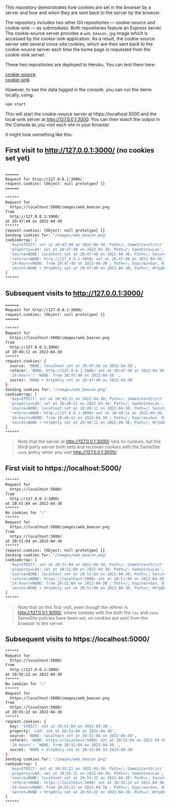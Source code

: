 This repository demonstrates how cookies are set in the browser by a server and how and when they are sent back to the server by the browser.

The repository includes two other Git repositories — cookie-source and cookie-sink — as submodules. Both repositories feature an Express server. The cookie-source server provides a `web_beacon.jpg` image which is accessed by the cookie-sink application. As a result, the cookie-source server sets several cross-site cookies, which are then sent back to the cookie-source server each time the home page is requested from the cookie-sink server.

These two repositories are deployed to Heroku. You can test them here:

  [cookie-source](https://cookie-source.herokuapp.com/)  
  [cookie-sink](https://cookie-sink.herokuapp.com/)

However, to see the data logged in the console, you can run the demo locally, using:
```bash
npm start
```
This will start the cookie-source server at https://localhost:5000 and the local-sink server at http://127.0.0.1:3000. You can then watch the output in the Console as you visit each site in your browser.

It might look something like this:

## First visit to http://127.0.0.1:3000/ (no cookies set yet)
```bash

======
Request for http://127.0.0.1:3000/
request.cookies: [Object: null prototype] {}
======

******
Request for
  https://localhost:5000/images/web_beacon.png
from
  http://127.0.0.1:3000/
at 20:47:49 on 2022-04-30
******
request.cookies: [Object: null prototype] {}
Sending cookies for: "/images/web_beacon.png"
cookieArray: [
  'key=STRICT: set at 20:47:49 on 2022-04-30; Path=/; SameSite=Strict',
  'property=LAX: set at 20:47:49 on 2022-04-30; Path=/; SameSite=Lax',
  'source=NONE: localhost set at 20:47:49 on 2022-04-30; Path=/; Secure; SameSite=None',
  'referer=NONE: http://127.0.0.1:3000/ set at 20:47:49 on 2022-04-30; Path=/; Secure; SameSite=None',
  '24-hours=NONE: from 20:47:49 on 2022-04-30 ; Path=/; Expires=Sun, 01 May 2022 17:47:49 GMT; Secure; SameSite=None',
  'secret=NONE + httpOnly set at 20:47:49 on 2022-04-30; Path=/; HttpOnly; Secure; SameSite=None'
]
******
```

## Subsequent visits to http://127.0.0.1:3000/
```bash
======
Request for http://127.0.0.1:3000/
request.cookies: [Object: null prototype] {}
======

******
Request for
  https://localhost:5000/images/web_beacon.png
from
  http://127.0.0.1:3000/
at 20:49:11 on 2022-04-30
******
request.cookies: {
  source: 'NONE: localhost set at 20:47:49 on 2022-04-30',
  referer: 'NONE: http://127.0.0.1:3000/ set at 20:47:49 on 2022-04-30',
  '24-hours': 'NONE: from 20:47:49 on 2022-04-30 ',
  secret: 'NONE + httpOnly set at 20:47:49 on 2022-04-30'
}
Sending cookies for: "/images/web_beacon.png"
cookieArray: [
  'key=STRICT: set at 20:49:11 on 2022-04-30; Path=/; SameSite=Strict',
  'property=LAX: set at 20:49:11 on 2022-04-30; Path=/; SameSite=Lax',
  'source=NONE: localhost set at 20:49:11 on 2022-04-30; Path=/; Secure; SameSite=None',
  'referer=NONE: http://127.0.0.1:3000/ set at 20:49:11 on 2022-04-30; Path=/; Secure; SameSite=None',
  '24-hours=NONE: from 20:49:11 on 2022-04-30 ; Path=/; Expires=Sun, 01 May 2022 17:49:11 GMT; Secure; SameSite=None',
  'secret=NONE + httpOnly set at 20:49:11 on 2022-04-30; Path=/; HttpOnly; Secure; SameSite=None'
]
******
```

> Note that the server at http://127.0.0.1:3000/ sets no cookies, but the third-party server both sets and receives cookies with the SameSite `none` policy when you visit http://127.0.0.1:3000/.


## First visit to https://localhost:5000/
```bash
******
Request for
  https://localhost:5000/
from
  http://127.0.0.1:3000/
at 20:51:04 on 2022-04-30
******
No cookies for "/"
******
Request for
  https://localhost:5000/images/web_beacon.png
from
  https://localhost:5000/
at 20:51:04 on 2022-04-30
******
request.cookies: [Object: null prototype] {}
Sending cookies for: "/images/web_beacon.png"
cookieArray: [
  'key=STRICT: set at 20:51:04 on 2022-04-30; Path=/; SameSite=Strict',
  'property=LAX: set at 20:51:04 on 2022-04-30; Path=/; SameSite=Lax',
  'source=NONE: localhost set at 20:51:04 on 2022-04-30; Path=/; Secure; SameSite=None',
  'referer=NONE: https://localhost:5000/ set at 20:51:04 on 2022-04-30; Path=/; Secure; SameSite=None',
  '24-hours=NONE: from 20:51:04 on 2022-04-30 ; Path=/; Expires=Sun, 01 May 2022 17:51:04 GMT; Secure; SameSite=None',
  'secret=NONE + httpOnly set at 20:51:04 on 2022-04-30; Path=/; HttpOnly; Secure; SameSite=None'
]
******
```
> Note that on this first visit, even though the referer is http://127.0.0.1:3000/, where cookies with the both the `lax` and `none` SameSite policies have been set, no cookies are sent from the browser to the server.

## Subsequent visits to https://localhost:5000/
```bash
******
Request for
  https://localhost:5000/
from
  http://127.0.0.1:3000/
at 20:55:22 on 2022-04-30
******
No cookies for "/"
******
Request for
  https://localhost:5000/images/web_beacon.png
from
  https://localhost:5000/
at 20:55:22 on 2022-04-30
******
request.cookies: {
  key: 'STRICT: set at 20:51:04 on 2022-04-30',
  property: 'LAX: set at 20:51:04 on 2022-04-30',
  source: 'NONE: localhost set at 20:51:04 on 2022-04-30',
  referer: 'NONE: https://localhost:5000/ set at 20:51:04 on 2022-04-30',
  '24-hours': 'NONE: from 20:51:04 on 2022-04-30 ',
  secret: 'NONE + httpOnly set at 20:51:04 on 2022-04-30'
}
Sending cookies for: "/images/web_beacon.png"
cookieArray: [
  'key=STRICT: set at 20:55:22 on 2022-04-30; Path=/; SameSite=Strict',
  'property=LAX: set at 20:55:22 on 2022-04-30; Path=/; SameSite=Lax',
  'source=NONE: localhost set at 20:55:22 on 2022-04-30; Path=/; Secure; SameSite=None',
  'referer=NONE: https://localhost:5000/ set at 20:55:22 on 2022-04-30; Path=/; Secure; SameSite=None',
  '24-hours=NONE: from 20:55:22 on 2022-04-30 ; Path=/; Expires=Sun, 01 May 2022 17:55:22 GMT; Secure; SameSite=None',
  'secret=NONE + httpOnly set at 20:55:22 on 2022-04-30; Path=/; HttpOnly; Secure; SameSite=None'
]
******
```

